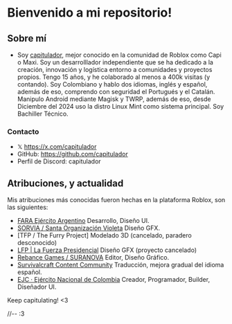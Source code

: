 # **Bienvenido a mi repositorio!**

## Sobre mí
- Soy [capitulador](https://www.roblox.com/es/users/3786112410/profile), mejor conocido en la comunidad de Roblox como Capi o Maxi. Soy un desarrolllador independiente que se ha dedicado a la creación, innovación y logística entorno a comunidades y proyectos propios. Tengo 15 años, y he colaborado al menos a 400k visitas (y contando). Soy Colombiano y hablo dos idiomas, inglés y español, además de eso, comprendo con seguridad el Portugués y el Catalán. Manipulo Android mediante Magisk y TWRP, además de eso, desde Diciembre del 2024 uso la distro Linux Mint como sistema principal. Soy Bachiller Técnico.

### Contacto
- 𝕏 https://x.com/capitulador
- GitHub: https://github.com/capitulador
- Perfil de Discord: capitulador

## Atribuciones, y actualidad
Mis atribuciones más conocidas fueron hechas en la plataforma Roblox, son las siguientes:

- [FARA Ejército Argentino](https://www.roblox.com/groups/32871151/FARA-Grupo-Principal#!/about) Desarrollo, Diseño UI.
- [SORVIA / Santa Organización Violeta](https://www.roblox.com/groups/13930237/SORVIA) Diseño GFX.
- [TFP / The Furry Project] Modelado 3D (cancelado, paradero desconocido)
- [LFP | La Fuerza Presidencial](https://www.roblox.com/groups/6833533/LFP-Studio#!/about) Diseño GFX (proyecto cancelado)
- [Rebance Games / SURANOVA](https://www.roblox.com/groups/12062461/Rebance-Games) Editor, Diseño Gráfico.
- [Survivalcraft Content Community](https://discord.gg/survivalcraft) Traducción, mejora gradual del idioma español.
- [EJC · Ejército Nacional de Colombia](https://www.roblox.com/es/communities/34984441/EJC-Ej-rcito-Nacional-de-Colombia#!/about) Creador, Programador, Builder, Diseñador UI.

Keep capitulating! <3

//-- :3
